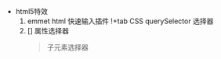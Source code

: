 - html5特效
    1. emmet html 快速输入插件
        !+tab
        CSS querySelector 选择器
    2. [] 属性选择器
        >子元素选择器
